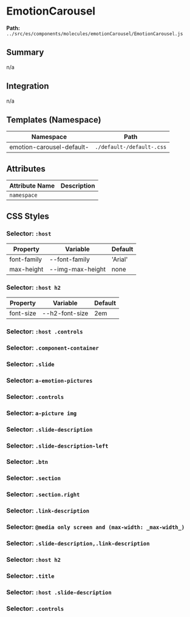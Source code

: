# EmotionCarousel

**Path:** `../src/es/components/molecules/emotionCarousel/EmotionCarousel.js`

## Summary

n/a

## Integration

n/a

## Templates (Namespace)

| Namespace | Path |
|------|------|
| emotion-carousel-default- | `./default-/default-.css` |

## Attributes

| Attribute Name | Description |
|----------------|-------------|
| `namespace` |  |

## CSS Styles

### Selector: `:host`

| Property | Variable | Default |
|----------|----------|----------|
| font-family | --font-family | 'Arial' |
| max-height | --img-max-height | none |

### Selector: `:host h2`

| Property | Variable | Default |
|----------|----------|----------|
| font-size | --h2-font-size | 2em |

### Selector: `:host .controls`


### Selector: `.component-container`


### Selector: `.slide`


### Selector: `a-emotion-pictures`


### Selector: `.controls`


### Selector: `a-picture img`


### Selector: `.slide-description`


### Selector: `.slide-description-left`


### Selector: `.btn`


### Selector: `.section`


### Selector: `.section.right`


### Selector: `.link-description`


### Selector: `@media only screen and (max-width: _max-width_)`


### Selector: `.slide-description,.link-description`


### Selector: `:host h2`


### Selector: `.title`


### Selector: `:host .slide-description`


### Selector: `.controls`

